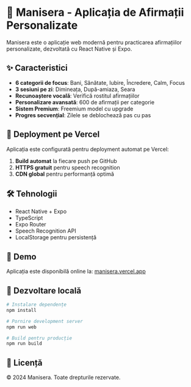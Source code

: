 # 🌟 Manisera - Aplicația de Afirmații Personalizate

Manisera este o aplicație web modernă pentru practicarea afirmațiilor personalizate, dezvoltată cu React Native și Expo.

## ✨ Caracteristici

- **6 categorii de focus**: Bani, Sănătate, Iubire, Încredere, Calm, Focus
- **3 sesiuni pe zi**: Dimineața, După-amiaza, Seara
- **Recunoaștere vocală**: Verifică rostitul afirmațiilor
- **Personalizare avansată**: 600 de afirmații per categorie
- **Sistem Premium**: Freemium model cu upgrade
- **Progres secvențial**: Zilele se deblochează pas cu pas

## 🚀 Deployment pe Vercel

Aplicația este configurată pentru deployment automat pe Vercel:

1. **Build automat** la fiecare push pe GitHub
2. **HTTPS gratuit** pentru speech recognition
3. **CDN global** pentru performanță optimă

## 🛠️ Tehnologii

- React Native + Expo
- TypeScript
- Expo Router
- Speech Recognition API
- LocalStorage pentru persistență

## 📱 Demo

Aplicația este disponibilă online la: [manisera.vercel.app](https://manisera.vercel.app)

## 🔧 Dezvoltare locală

```bash
# Instalare dependențe
npm install

# Pornire development server
npm run web

# Build pentru producție
npm run build
```

## 📄 Licență

© 2024 Manisera. Toate drepturile rezervate.
